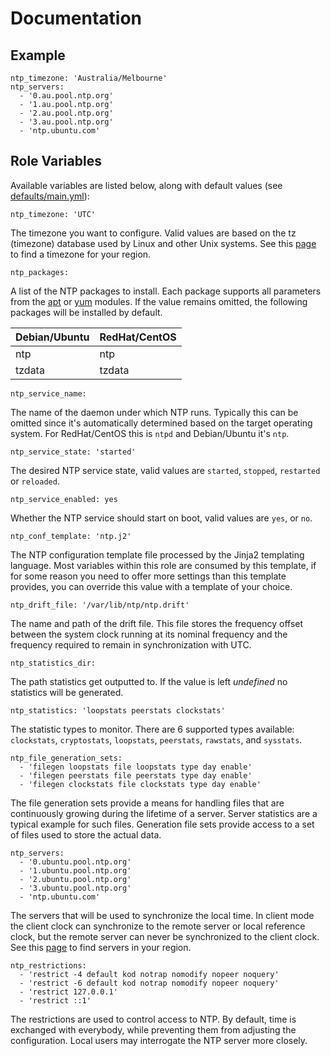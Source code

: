 # Documentation

## Example

```
ntp_timezone: 'Australia/Melbourne'
ntp_servers:
  - '0.au.pool.ntp.org'
  - '1.au.pool.ntp.org'
  - '2.au.pool.ntp.org'
  - '3.au.pool.ntp.org'
  - 'ntp.ubuntu.com'
```

## Role Variables

Available variables are listed below, along with default values (see [defaults/main.yml](/defaults/main.yml)):

```
ntp_timezone: 'UTC'
```

The timezone you want to configure. Valid values are based on the tz (timezone) database used by Linux
and other Unix systems. See this [page](https://en.wikipedia.org/wiki/List_of_tz_database_time_zones)
to find a timezone for your region.

```
ntp_packages:
```

A list of the NTP packages to install. Each package supports all parameters from the
[apt](http://docs.ansible.com/ansible/apt_module.html) or [yum](http://docs.ansible.com/ansible/yum_module.html) modules.
If the value remains omitted, the following packages will be installed by default.

| Debian/Ubuntu          | RedHat/CentOS           |
| :--------------------- | :---------------------- |
| ntp                    | ntp                     |
| tzdata                 | tzdata                  |

```
ntp_service_name:
```

The name of the daemon under which NTP runs. Typically this can be omitted since it's automatically determined
based on the target operating system. For RedHat/CentOS this is `ntpd` and Debian/Ubuntu it's `ntp`.

```
ntp_service_state: 'started'
```

The desired NTP service state, valid values are `started`, `stopped`, `restarted` or `reloaded`.

```
ntp_service_enabled: yes
```

Whether the NTP service should start on boot, valid values are `yes`, or `no`.

```
ntp_conf_template: 'ntp.j2'
```

The NTP configuration template file processed by the Jinja2 templating language. Most variables
within this role are consumed by this template, if for some reason you need to offer more settings than
this template provides, you can override this value with a template of your choice.


```
ntp_drift_file: '/var/lib/ntp/ntp.drift'
```

The name and path of the drift file. This file stores the frequency offset between the system clock
running at its nominal frequency and the frequency required to remain in synchronization with UTC.

```
ntp_statistics_dir:
```

The path statistics get outputted to. If the value is left *undefined* no statistics will be generated.

```
ntp_statistics: 'loopstats peerstats clockstats'
```

The statistic types to monitor. There are 6 supported types available:
`clockstats`, `cryptostats`, `loopstats`, `peerstats`, `rawstats`, and `sysstats`.

```
ntp_file_generation_sets:
  - 'filegen loopstats file loopstats type day enable'
  - 'filegen peerstats file peerstats type day enable'
  - 'filegen clockstats file clockstats type day enable'
```

The file generation sets provide a means for handling files that are continuously growing during the
lifetime of a server. Server statistics are a typical example for such files. Generation file sets
provide access to a set of files used to store the actual data.

```
ntp_servers:
  - '0.ubuntu.pool.ntp.org'
  - '1.ubuntu.pool.ntp.org'
  - '2.ubuntu.pool.ntp.org'
  - '3.ubuntu.pool.ntp.org'
  - 'ntp.ubuntu.com'
```

The servers that will be used to synchronize the local time. In client mode the client clock can synchronize
to the remote server or local reference clock, but the remote server can never be synchronized to the
client clock. See this [page](http://www.pool.ntp.org/zone) to find servers in your region.

```
ntp_restrictions:
  - 'restrict -4 default kod notrap nomodify nopeer noquery'
  - 'restrict -6 default kod notrap nomodify nopeer noquery'
  - 'restrict 127.0.0.1'
  - 'restrict ::1'
```

The restrictions are used to control access to NTP. By default, time is exchanged with everybody, while
preventing them from adjusting the configuration. Local users may interrogate the NTP server more closely.
